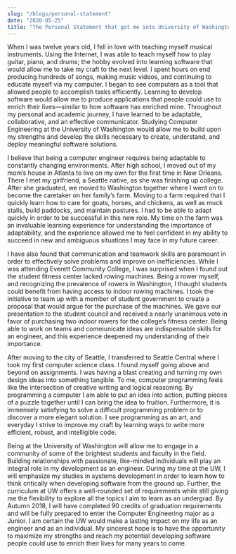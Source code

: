 ```yaml
---
slug: "/blogs/personal-statement"
date: "2020-05-25"
title: "The Personal Statement that got me into University of Washington CSE"
---
```


When I was twelve years old, I fell in love with teaching myself musical instruments. Using the Internet, I was able to teach myself how to play guitar, piano, and drums; the hobby evolved into learning software that would allow me to take my craft to the next level. I spent hours on end producing hundreds of songs, making music videos, and continuing to educate myself via my computer. I began to see computers as a tool that allowed people to accomplish tasks efficiently. Learning to develop software would allow me to produce applications that people could use to enrich their lives—similar to how software has enriched mine. Throughout my personal and academic journey, I have learned to be adaptable, collaborative, and an effective communicator. Studying Computer Engineering at the University of Washington would allow me to build upon my strengths and develop the skills necessary to create, understand, and deploy meaningful software solutions.

I believe that being a computer engineer requires being adaptable to constantly changing environments. After high school, I moved out of my mom’s house in Atlanta to live on my own for the first time in New Orleans. There I met my girlfriend, a Seattle native, as she was finishing up college. After she graduated, we moved to Washington together where I went on to become the caretaker on her family’s farm. Moving to a farm required that I quickly learn how to care for goats, horses, and chickens, as well as muck stalls, build paddocks, and maintain pastures. I had to be able to adapt quickly in order to be successful in this new role. My time on the farm was an invaluable learning experience for understanding the importance of adaptability, and the experience allowed me to feel confident in my ability to succeed in new and ambiguous situations I may face in my future career.

I have also found that communication and teamwork skills are paramount in order to effectively solve problems and improve on inefficiencies. While I was attending Everett Community College, I was surprised when I found out the student fitness center lacked rowing machines. Being a rower myself, and recognizing the prevalence of rowers in Washington, I thought students could benefit from having access to indoor rowing machines. I took the initiative to team up with a member of student government to create a proposal that would argue for the purchase of the machines. We gave our presentation to the student council and received a nearly unanimous vote in favor of purchasing two indoor rowers for the college’s fitness center. Being able to work on teams and communicate ideas are indispensable skills for an engineer, and this experience deepened my understanding of their importance.

After moving to the city of Seattle, I transferred to Seattle Central where I took my first computer science class. I found myself going above and beyond on assignments. I was having a blast creating and turning my own design ideas into something tangible. To me, computer programming feels like the intersection of creative writing and logical reasoning. By programming a computer I am able to put an idea into action, putting pieces of a puzzle together until I can bring the idea to fruition. Furthermore, it is immensely satisfying to solve a difficult programming problem or to discover a more elegant solution. I see programming as an art, and everyday I strive to improve my craft by learning ways to write more efficient, robust, and intelligible code.

Being at the University of Washington will allow me to engage in a community of some of the brightest students and faculty in the field. Building relationships with passionate, like-minded individuals will play an integral role in my development as an engineer. During my time at the UW, I will emphasize my studies in systems development in order to learn how to think critically when developing software from the ground up. Further, the curriculum at UW offers a well-rounded set of requirements while still giving me the flexibility to explore all the topics I aim to learn as an undergrad. By Autumn 2018, I will have completed 90 credits of graduation requirements and will be fully prepared to enter the Computer Engineering major as a Junior. I am certain the UW would make a lasting impact on my life as an engineer and as an individual. My sincerest hope is to have the opportunity to maximize my strengths and reach my potential developing software people could use to enrich their lives for many years to come.
